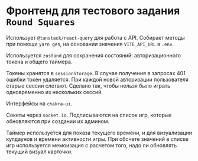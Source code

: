 # Фронтенд для тестового задания `Round Squares`

Использует `@tanstack/react-query` для работа с API. Собирает методы при помощи `yarn gen`, на основании значения `VITE_API_URL` в `.env`.

Используется `zustand` для сохранения состояний: авторизационного токена и общего таймера.

Токены хранятся в `sessionStorage`. В случае получения в запросах 401 ошибки токен удаляется. При каждой новой авторизации пользователя старые сессии слетают. Сделано так, чтобы нельзя было играть одновременно из нескольких сессий.

Интерфейсы на `chakra-ui`.

Сокеты через `socket.io`. Подписываются на список игр, которые обновляются при создании их админом.

Таймер используется для показа текущего времени, и для визуализации кулдаунов и времени активности игры. При обсчете значений в списке игр используется мемоизация с расчетом того, надо ли обновлять текущий визуал карточки.

